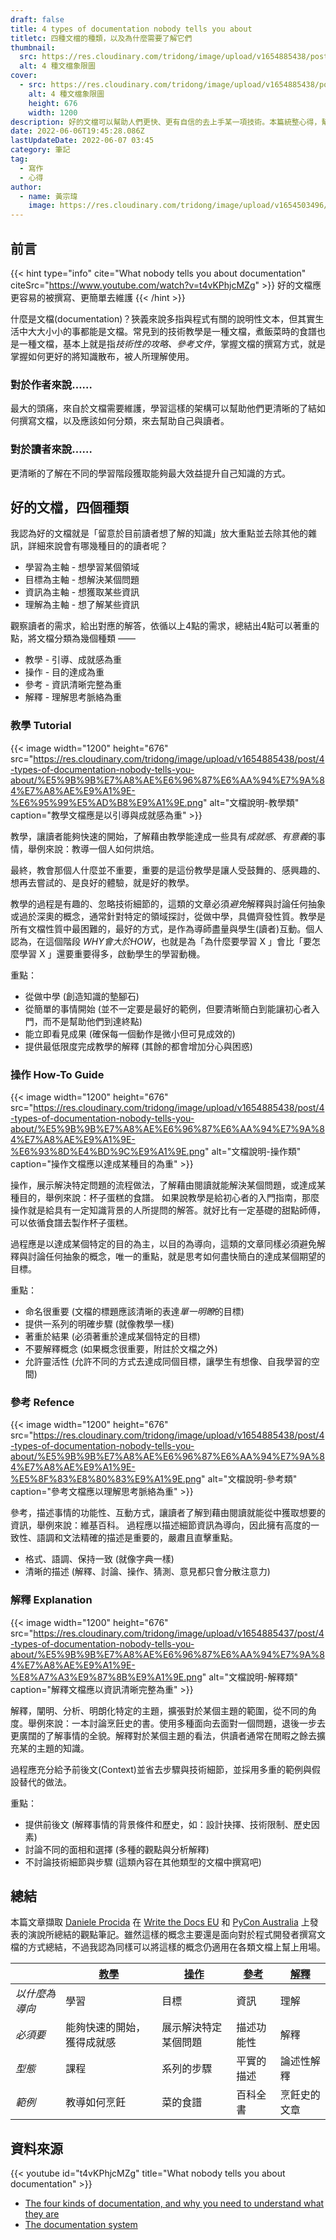 ```yaml
---
draft: false
title: 4 types of documentation nobody tells you about
titletc: 四種文檔的種類，以及為什麼需要了解它們
thumbnail:
  src: https://res.cloudinary.com/tridong/image/upload/v1654885438/post/4-types-of-documentation-nobody-tells-you-about/%E5%9B%9B%E7%A8%AE%E6%96%87%E6%AA%94%E7%9A%84%E7%A8%AE%E9%A1%9E.png
  alt: 4 種文檔象限圖
cover:
  - src: https://res.cloudinary.com/tridong/image/upload/v1654885438/post/4-types-of-documentation-nobody-tells-you-about/%E5%9B%9B%E7%A8%AE%E6%96%87%E6%AA%94%E7%9A%84%E7%A8%AE%E9%A1%9E.png
    alt: 4 種文檔象限圖
    height: 676
    width: 1200
description: 好的文檔可以幫助人們更快、更有自信的去上手某一項技術。本篇統整心得，幫助你理解文檔可以被拆分為 4 個種類，並且如何更好的整理、傳遞你的知識和想法。
date: 2022-06-06T19:45:28.086Z
lastUpdateDate: 2022-06-07 03:45
category: 筆記
tag:
  - 寫作
  - 心得
author:
  - name: 黃宗瑋
    image: https://res.cloudinary.com/tridong/image/upload/v1654503496/global/%E9%BB%83%E5%AE%97%E7%91%8B-%E9%A0%AD%E5%83%8F.jpg
---
```

## 前言

{{< hint type="info" cite="What nobody tells you about documentation" citeSrc="https://www.youtube.com/watch?v=t4vKPhjcMZg" >}}
好的文檔應更容易的被撰寫、更簡單去維護
{{< /hint >}}


什麼是文檔(documentation)？狹義來說多指與程式有關的說明性文本，但其實生活中大大小小的事都能是文檔。常見到的技術教學是一種文檔，煮飯菜時的食譜也是一種文檔，基本上就是指*技術性的攻略、參考文件*，掌握文檔的撰寫方式，就是掌握如何更好的將知識散布，被人所理解使用。



### 對於作者來說……
最大的頭痛，來自於文檔需要維護，學習這樣的架構可以幫助他們更清晰的了結如何撰寫文檔，以及應該如何分類，來去幫助自己與讀者。
### 對於讀者來說……
更清晰的了解在不同的學習階段獲取能夠最大效益提升自己知識的方式。

## 好的文檔，四個種類
我認為好的文檔就是「留意於目前讀者想了解的知識」放大重點並去除其他的雜訊，詳細來說會有哪幾種目的的讀者呢？

* 學習為主軸 - 想學習某個領域
* 目標為主軸 - 想解決某個問題
* 資訊為主軸 - 想獲取某些資訊
* 理解為主軸 - 想了解某些資訊

觀察讀者的需求，給出對應的解答，依循以上4點的需求，總結出4點可以著重的點，將文檔分類為幾個種類 ——

* 教學 - 引導、成就感為重
* 操作 - 目的達成為重
* 參考 - 資訊清晰完整為重
* 解釋 - 理解思考脈絡為重

### 教學 Tutorial


{{< image width="1200" height="676" src="https://res.cloudinary.com/tridong/image/upload/v1654885438/post/4-types-of-documentation-nobody-tells-you-about/%E5%9B%9B%E7%A8%AE%E6%96%87%E6%AA%94%E7%9A%84%E7%A8%AE%E9%A1%9E-%E6%95%99%E5%AD%B8%E9%A1%9E.png" alt="文檔說明-教學類" caption="教學文檔應是以引導與成就感為重" >}}

教學，讓讀者能夠快速的開始，了解藉由教學能達成一些具有*成就感*、*有意義*的事情，舉例來說：教導一個人如何烘焙。

最終，教會那個人什麼並不重要，重要的是這份教學是讓人受鼓舞的、感興趣的、想再去嘗試的、是良好的體驗，就是好的教學。

教學的過程是有趣的、忽略技術細節的，這類的文章必須*避免*解釋與討論任何抽象或過於深奧的概念，通常針對特定的領域探討，從做中學，具備齊發性質。教學是所有文檔性質中最困難的，最好的方式，是作為導師盡量與學生(讀者)互動。個人認為，在這個階段 *WHY會大於HOW*，也就是為「為什麼要學習 X 」會比「要怎麼學習 X 」還要重要得多，啟動學生的學習動機。

重點：
* 從做中學 (創造知識的墊腳石)
* 從簡單的事情開始 (並不一定要是最好的範例，但要清晰簡白到能讓初心者入門，而不是幫助他們到達終點)
* 能立即看見成果 (確保每一個動作是微小但可見成效的)
* 提供最低限度完成教學的解釋 (其餘的都會增加分心與困惑)

### 操作 How-To Guide

{{< image width="1200" height="676" src="https://res.cloudinary.com/tridong/image/upload/v1654885438/post/4-types-of-documentation-nobody-tells-you-about/%E5%9B%9B%E7%A8%AE%E6%96%87%E6%AA%94%E7%9A%84%E7%A8%AE%E9%A1%9E-%E6%93%8D%E4%BD%9C%E9%A1%9E.png" alt="文檔說明-操作類" caption="操作文檔應以達成某種目的為重" >}}

操作，展示解決特定問題的流程做法，了解藉由閱讀就能解決某個問題，或達成某種目的，舉例來說：杯子蛋糕的食譜。
如果說教學是給初心者的入門指南，那麼操作就是給具有一定知識背景的人所提問的解答。就好比有一定基礎的甜點師傅，可以依循食譜去製作杯子蛋糕。

過程應是以達成某個特定的目的為主，以目的為導向，這類的文章同樣必須避免解釋與討論任何抽象的概念，唯一的重點，就是思考如何盡快簡白的達成某個期望的目標。

重點：
* 命名很重要 (文檔的標題應該清晰的表達*單一明瞭*的目標)
* 提供一系列的明確步驟 (就像教學一樣)
* 著重於結果 (必須著重於達成某個特定的目標)
* 不要解釋概念 (如果概念很重要，附註於文檔之外)
* 允許靈活性 (允許不同的方式去達成同個目標，讓學生有想像、自我學習的空間)


### 參考 Refence
{{< image width="1200" height="676" src="https://res.cloudinary.com/tridong/image/upload/v1654885438/post/4-types-of-documentation-nobody-tells-you-about/%E5%9B%9B%E7%A8%AE%E6%96%87%E6%AA%94%E7%9A%84%E7%A8%AE%E9%A1%9E-%E5%8F%83%E8%80%83%E9%A1%9E.png" alt="文檔說明-參考類" caption="參考文檔應以理解思考脈絡為重" >}}

參考，描述事情的功能性、互動方式，讓讀者了解到藉由閱讀就能從中獲取想要的資訊，舉例來說：維基百科。
過程應以描述細節資訊為導向，因此擁有高度的一致性、語調和文法精確的描述是重要的，嚴肅且直擊重點。

* 格式、語調、保持一致 (就像字典一樣)
* 清晰的描述 (解釋、討論、操作、猜測、意見都只會分散注意力)

### 解釋 Explanation
{{< image width="1200" height="676" src="https://res.cloudinary.com/tridong/image/upload/v1654885437/post/4-types-of-documentation-nobody-tells-you-about/%E5%9B%9B%E7%A8%AE%E6%96%87%E6%AA%94%E7%9A%84%E7%A8%AE%E9%A1%9E-%E8%A7%A3%E9%87%8B%E9%A1%9E.png" alt="文檔說明-解釋類" caption="解釋文檔應以資訊清晰完整為重" >}}

解釋，闡明、分析、明朗化特定的主題，擴張對於某個主題的範圍，從不同的角度。舉例來說：一本討論烹飪史的書。使用多種面向去面對一個問題，退後一步去更廣闊的了解事情的全貌。解釋對於某個主題的看法，供讀者通常在閒暇之餘去擴充某的主題的知識。

過程應充分給予前後文(Context)並省去步驟與技術細節，並採用多重的範例與假設替代的做法。

重點：
* 提供前後文 (解釋事情的背景條件和歷史，如：設計抉擇、技術限制、歷史因素)
* 討論不同的面相和選擇 (多種的觀點與分析解釋)
* 不討論技術細節與步驟 (這類內容在其他類型的文檔中撰寫吧)

## 總結

本篇文章擷取 [Daniele Procida](https://twitter.com/evildmp) 在 [Write the Docs EU](https://www.youtube.com/watch?v=p0PPtdRHG6M) 和 [PyCon Australia](https://www.youtube.com/embed/t4vKPhjcMZg) 上發表的演說所總結的觀點筆記。雖然這樣的概念主要還是面向對於程式開發者撰寫文檔的方式總結，不過我認為同樣可以將這樣的概念仍適用在各類文檔上幫上用場。



|               | [教學](https://documentation.divio.com/tutorials/#tutorials) | [操作](https://documentation.divio.com/how-to-guides/#how-to) | [參考](https://documentation.divio.com/reference/#reference) | [解釋](https://documentation.divio.com/explanation/#explanation) |
| ------------- | ----------------------------------------------------------------- | ---------------------------------------------------------------------- | ----------------------------------------------------------------- | ----------------------------------------------------------------------- |
| _以什麼為導向_ | 學習                                                          | 目標                                                                 | 資訊                                                       | 理解                                                           |
| _必須要_        | 能夠快速的開始，獲得成就感                                 | 展示解決特定某個問題                                   | 描述功能性                                            | 解釋                                                                 |
| _型態_    | 課程                                                          | 系列的步驟                                                      | 平實的描述                                                   | 論述性解釋                                                  |
| _範例_     | 教導如何烹飪                                | 菜的食譜                                             | 百科全書                                 | 烹飪史的文章                                   |


## 資料來源





{{< youtube id="t4vKPhjcMZg" title="What nobody tells you about documentation" >}}

* [The four kinds of documentation, and why you need to understand what they are](https://www.writethedocs.org/videos/eu/2017/the-four-kinds-of-documentation-and-why-you-need-to-understand-what-they-are-daniele-procida/)
* [The documentation system](https://documentation.divio.com/)
